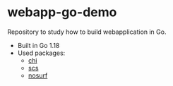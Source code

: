 # webapp-go-demo

Repository to study how to build webapplication in Go.

- Built in Go 1.18
- Used packages:
  - [chi](github.com/go-chi/chi/v5)
  - [scs](github.com/alexedwards/scs/v2)
  - [nosurf](github.com/justinas/nosurf)
  
